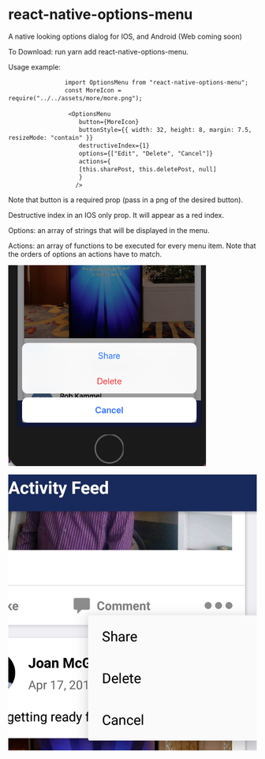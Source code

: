 # react-native-options-menu
A native looking options dialog for IOS, and Android (Web coming soon)

To Download: run yarn add react-native-options-menu.

Usage example: 

                    import OptionsMenu from "react-native-options-menu";
                    const MoreIcon = require("../../assets/more/more.png");

                     <OptionsMenu
                        button={MoreIcon}
                        buttonStyle={{ width: 32, height: 8, margin: 7.5, resizeMode: "contain" }}
                        destructiveIndex={1}
                        options={["Edit", "Delete", "Cancel"]}
                        actions={
                        [this.sharePost, this.deletePost, null]
                        }
                       />
                           
                           
Note that button is a required prop (pass in a png of the desired button).

Destructive index in an IOS only prop. It will appear as a red index. 

Options: an array of strings that will be displayed in the menu.

Actions: an array of functions to be executed for every menu item. Note that the orders of options an actions have to match.

![Screenshot](ios_screenshot.png)

![Screenshot](android_screenshot.jpg)

